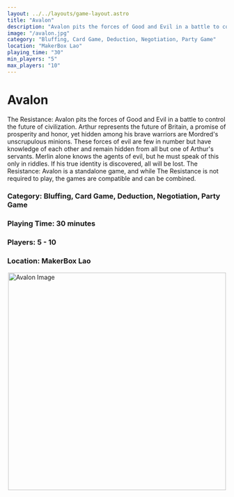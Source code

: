 ```yaml
---
layout: ../../layouts/game-layout.astro
title: "Avalon"
description: "Avalon pits the forces of Good and Evil in a battle to control the future of civilization."
image: "/avalon.jpg"
category: "Bluffing, Card Game, Deduction, Negotiation, Party Game"
location: "MakerBox Lao"
playing_time: "30"
min_players: "5"
max_players: "10"
---
```

# Avalon

The Resistance: Avalon pits the forces of Good and Evil in a battle to control the future of civilization. Arthur represents the future of Britain, a promise of prosperity and honor, yet hidden among his brave warriors are Mordred's unscrupulous minions. These forces of evil are few in number but have knowledge of each other and remain hidden from all but one of Arthur's servants. Merlin alone knows the agents of evil, but he must speak of this only in riddles. If his true identity is discovered, all will be lost.  The Resistance: Avalon is a standalone game, and while The Resistance is not required to play, the games are compatible and can be combined.  

### Category: Bluffing, Card Game, Deduction, Negotiation, Party Game

### Playing Time: 30 minutes

### Players: 5 - 10

### Location: MakerBox Lao

<img src="/avalon.jpg" alt="Avalon Image" width="500" style="display: block; margin: 0 auto">

    